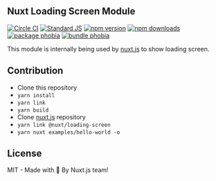 ## Nuxt Loading Screen Module

[![Circle CI][circleci-src]][circleci-href]
[![Standard JS][standard-js-src]][standard-js-href]
[![npm version][npm-version-src]][npm-version-href]
[![npm downloads][npm-downloads-src]][npm-downloads-href]
[![package phobia][package-phobia-src]][package-phobia-href]
[![bundle phobia][bundle-phobia-src]][bundle-phobia-href]

This module is internally being used by [nuxt.js](https://github.com/nuxt/nuxt.js) to show loading screen.

## Contribution

- Clone this repository
- `yarn install`
- `yarn link`
- `yarn build`
- Clone [nuxt.js](https://github.com/nuxt/nuxt.js) repository
- `yarn link @nuxt/loading-screen`
- `yarn nuxt examples/hello-world -o`

## License

MIT - Made with 💖 By Nuxt.js team!

<!-- Refs -->
[circleci-src]: https://flat.badgen.net/circleci/github/nuxt/loading-screen
[circleci-href]: https://circleci.com/gh/nuxt/loading-screen

[standard-js-src]: https://flat.badgen.net/badge/code%20style/standard/green
[standard-js-href]: https://standardjs.com

[npm-version-src]: https://flat.badgen.net/npm/v/@nuxt/loading-screen/latest
[npm-version-href]: https://npmjs.com/package/@nuxt/loading-screen

[npm-downloads-src]: https://flat.badgen.net/npm/dt/@nuxt/loading-screen
[npm-downloads-href]: https://npmjs.com/package/@nuxt/loading-screen

[package-phobia-src]: https://flat.badgen.net/packagephobia/install/@nuxt/loading-screen
[package-phobia-href]: https://packagephobia.now.sh/result?p=@nuxt/loading-screen

[bundle-phobia-src]: https://flat.badgen.net/bundlephobia/minzip/@nuxt/loading-screen
[bundle-phobia-href]: https://bundlephobia.com/result?p=@nuxt/loading-screen
